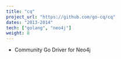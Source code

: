 ```yaml
---
title: "cq"
project_url: "https://github.com/go-cq/cq"
dates: "2013-2014"
tech: ["golang", "neo4j"]
weight: 8
---
```

* Community Go Driver for Neo4j